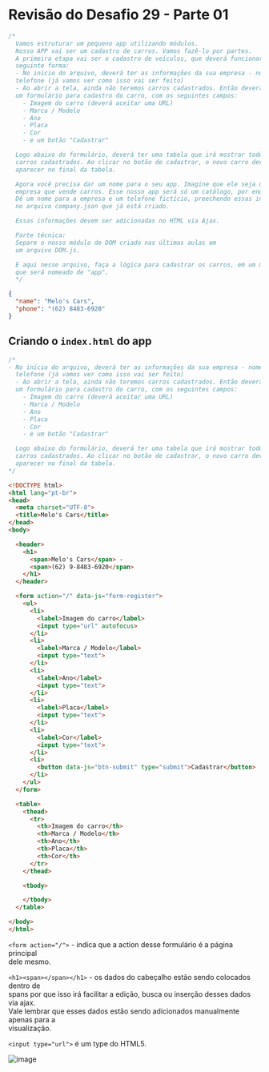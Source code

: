 # Revisão do Desafio 29 - Parte 01

```JAVASCRIPT 
/*
  Vamos estruturar um pequeno app utilizando módulos.
  Nosso APP vai ser um cadastro de carros. Vamos fazê-lo por partes.
  A primeira etapa vai ser o cadastro de veículos, que deverá funcionar da
  seguinte forma:
  - No início do arquivo, deverá ter as informações da sua empresa - nome e
  telefone (já vamos ver como isso vai ser feito)
  - Ao abrir a tela, ainda não teremos carros cadastrados. Então deverá ter
  um formulário para cadastro do carro, com os seguintes campos:
    - Imagem do carro (deverá aceitar uma URL)
    - Marca / Modelo
    - Ano
    - Placa
    - Cor
    - e um botão "Cadastrar"

  Logo abaixo do formulário, deverá ter uma tabela que irá mostrar todos os
  carros cadastrados. Ao clicar no botão de cadastrar, o novo carro deverá
  aparecer no final da tabela.

  Agora você precisa dar um nome para o seu app. Imagine que ele seja uma
  empresa que vende carros. Esse nosso app será só um catálogo, por enquanto.
  Dê um nome para a empresa e um telefone fictício, preechendo essas informações
  no arquivo company.json que já está criado.

  Essas informações devem ser adicionadas no HTML via Ajax.

  Parte técnica:
  Separe o nosso módulo de DOM criado nas últimas aulas em
  um arquivo DOM.js.

  E aqui nesse arquivo, faça a lógica para cadastrar os carros, em um módulo
  que será nomeado de "app".
  */
```

```JSON 
{
  "name": "Melo's Cars",
  "phone": "(62) 8483-6920"
}
```

## Criando o `index.html` do app 

```JAVASCRIPT 
/*
- No início do arquivo, deverá ter as informações da sua empresa - nome e
  telefone (já vamos ver como isso vai ser feito)
  - Ao abrir a tela, ainda não teremos carros cadastrados. Então deverá ter
  um formulário para cadastro do carro, com os seguintes campos:
    - Imagem do carro (deverá aceitar uma URL)
    - Marca / Modelo
    - Ano
    - Placa
    - Cor
    - e um botão "Cadastrar"

  Logo abaixo do formulário, deverá ter uma tabela que irá mostrar todos os
  carros cadastrados. Ao clicar no botão de cadastrar, o novo carro deverá
  aparecer no final da tabela.
*/
```

```HTML
<!DOCTYPE html>
<html lang="pt-br">
<head>
  <meta charset="UTF-8">
  <title>Melo's Cars</title>
</head>
<body>

  <header>
    <h1>
      <span>Melo's Cars</span> -
      <span>(62) 9-8483-6920</span>
    </h1>
  </header>

  <form action="/" data-js="form-register">
    <ul>
      <li>
        <label>Imagem do carro</label>
        <input type="url" autofocus>
      </li>
      <li>
        <label>Marca / Modelo</label>
        <input type="text">
      </li>
      <li>
        <label>Ano</label>
        <input type="text">
      </li>
      <li>
        <label>Placa</label>
        <input type="text">
      </li>
      <li>
        <label>Cor</label>
        <input type="text">
      </li>
      <li>
        <button data-js="btn-submit" type="submit">Cadastrar</button>
      </li>
    </ul>
  </form>

  <table>
    <thead>
      <tr>
        <th>Imagem do carro</th>
        <th>Marca / Modelo</th>
        <th>Ano</th>
        <th>Placa</th>
        <th>Cor</th>
      </tr>
    </thead>

    <tbody>

    </tbody>
  </table>

</body>
</html>
```

`<form action="/">` - indica que a action desse formulário é a página principal  
dele mesmo.  

`<h1><span></span></h1>` - os dados do cabeçalho estão sendo colocados dentro de  
spans por que isso irá facilitar a edição, busca ou inserção desses dados via ajax.  
Vale lembrar que esses dados estão sendo adicionados manualmente apenas para a  
visualização.  

`<input type="url">` é um type do HTML5.  

![image](https://user-images.githubusercontent.com/29297788/32799882-12ff20ec-c960-11e7-9910-28035d082768.png)
